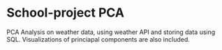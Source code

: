 # School-project PCA
PCA Analysis on weather data, using weather API and storing data using SQL. Visualizations of princiapal components are also included.
